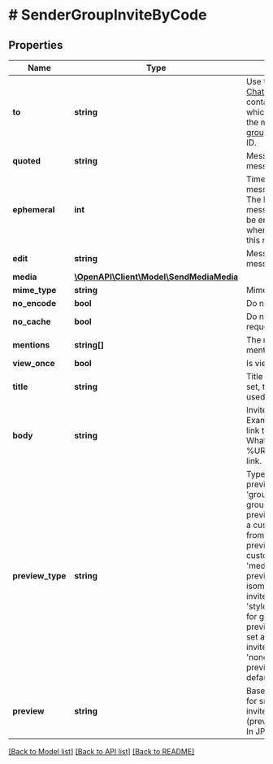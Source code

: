 # # SenderGroupInviteByCode

## Properties

Name | Type | Description | Notes
------------ | ------------- | ------------- | -------------
**to** | **string** | Use the phone number or [Chat ID](https://support.whapi.cloud/help-desk/faq/chat-id.-what-is-it-and-how-to-get-it) of the contact/group/channel to which you want to send the message. Use [Get groups](https://whapi.readme.io/reference/getgroups) to get the group ID. |
**quoted** | **string** | Message ID of the message to be quoted | [optional]
**ephemeral** | **int** | Time in seconds for the message to be deleted. The Disappearing messages setting should be enabled in the chat where you are sending this message. | [optional]
**edit** | **string** | Message ID of the message to be edited | [optional]
**media** | [**\OpenAPI\Client\Model\SendMediaMedia**](SendMediaMedia.md) |  | [optional]
**mime_type** | **string** | Mime type of media | [optional]
**no_encode** | **bool** | Do not use our encoding | [optional]
**no_cache** | **bool** | Do not use the cache in a request | [optional]
**mentions** | **string[]** | The numbers of the mentioned users | [optional]
**view_once** | **bool** | Is view once | [optional]
**title** | **string** | Title of the group. If not set, the group title will be used | [optional]
**body** | **string** | Invite message with link. Example: \&quot;Follow this link to join my group on WhatsApp\&quot;. Use %URL% to insert the invite link. | [optional]
**preview_type** | **string** | Type of the group preview. Use &#39;group_picture&#39; to set a group picture as large preview, &#39;thumbnail&#39; to set a custom small jpeg image from &#39;preview&#39; param as preview,  &#39;media&#39; to set a custom large image from &#39;media&#39; param as large preview,  &#39;style1&#39; to set a isometric style for group invite link preview stub, &#39;style2&#39; to set a flat style for group invite link preview stub, &#39;style3&#39; to set a WA style for group invite link preview stub, or &#39;none&#39; to not set a preview. If not set, the default is group_picture. | [optional] [default to 'group_picture']
**preview** | **string** | Base64 encoded image for small version group invite link preview (preview_type&#x3D;thumbnail). In JPEG format | [optional]

[[Back to Model list]](../../README.md#models) [[Back to API list]](../../README.md#endpoints) [[Back to README]](../../README.md)

